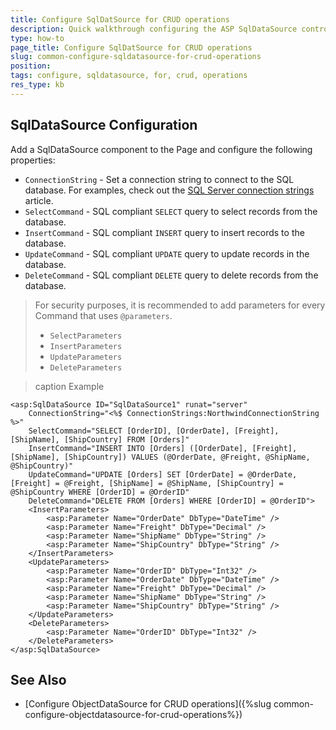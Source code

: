 ```yaml
---
title: Configure SqlDatSource for CRUD operations
description: Quick walkthrough configuring the ASP SqlDataSource control to handle CRUD operations.
type: how-to
page_title: Configure SqlDatSource for CRUD operations
slug: common-configure-sqldatasource-for-crud-operations
position: 
tags: configure, sqldatasource, for, crud, operations
res_type: kb
---
```


## SqlDataSource Configuration

Add a SqlDataSource component to the Page and configure the following properties:

- `ConnectionString` - Set a connection string to connect to the SQL database. For examples, check out the [SQL Server connection strings](https://www.connectionstrings.com/sql-server/) article.
- `SelectCommand` - SQL compliant `SELECT` query to select records from the database.
- `InsertCommand` - SQL compliant `INSERT` query to insert records to the database.
- `UpdateCommand` - SQL compliant `UPDATE` query to update records in the database.
- `DeleteCommand` - SQL compliant `DELETE` query to delete records from the database.

> For security purposes, it is recommended to add parameters for every Command that uses `@parameters`.
>- `SelectParameters`
>- `InsertParameters`
>- `UpdateParameters`
>- `DeleteParameters`

>caption Example

````ASP.NET
<asp:SqlDataSource ID="SqlDataSource1" runat="server"
    ConnectionString="<%$ ConnectionStrings:NorthwindConnectionString %>"
    SelectCommand="SELECT [OrderID], [OrderDate], [Freight], [ShipName], [ShipCountry] FROM [Orders]"
    InsertCommand="INSERT INTO [Orders] ([OrderDate], [Freight], [ShipName], [ShipCountry]) VALUES (@OrderDate, @Freight, @ShipName, @ShipCountry)"
    UpdateCommand="UPDATE [Orders] SET [OrderDate] = @OrderDate, [Freight] = @Freight, [ShipName] = @ShipName, [ShipCountry] = @ShipCountry WHERE [OrderID] = @OrderID"
    DeleteCommand="DELETE FROM [Orders] WHERE [OrderID] = @OrderID">
    <InsertParameters>
        <asp:Parameter Name="OrderDate" DbType="DateTime" />
        <asp:Parameter Name="Freight" DbType="Decimal" />
        <asp:Parameter Name="ShipName" DbType="String" />
        <asp:Parameter Name="ShipCountry" DbType="String" />
    </InsertParameters>
    <UpdateParameters>
        <asp:Parameter Name="OrderID" DbType="Int32" />
        <asp:Parameter Name="OrderDate" DbType="DateTime" />
        <asp:Parameter Name="Freight" DbType="Decimal" />
        <asp:Parameter Name="ShipName" DbType="String" />
        <asp:Parameter Name="ShipCountry" DbType="String" />
    </UpdateParameters>
    <DeleteParameters>
        <asp:Parameter Name="OrderID" DbType="Int32" />
    </DeleteParameters>
</asp:SqlDataSource>
````

## See Also

- [Configure ObjectDataSource for CRUD operations]({%slug common-configure-objectdatasource-for-crud-operations%})

